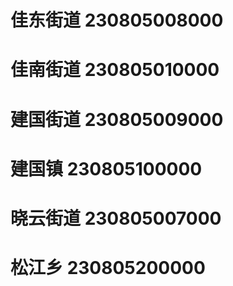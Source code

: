 # 佳东街道 230805008000
# 佳南街道 230805010000
# 建国街道 230805009000
# 建国镇 230805100000
# 晓云街道 230805007000
# 松江乡 230805200000
